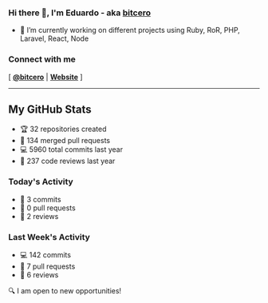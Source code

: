 ### Hi there 👋, I'm Eduardo - aka [bitcero](https://bitcero.dev)

- 🔭 I’m currently working on different projects using Ruby, RoR, PHP, Laravel, React, Node

### Connect with me

[ [**@bitcero**](https://twitter.com/bitcero/) |
[**Website**](https://eduardocortes.mx) ]

---

<!--SECTION:stats-->
## My GitHub Stats

- 🏆 32 repositories created
- 🔀 134 merged pull requests
- 💻 5960 total commits last year
- 🧐 237 code reviews last year

### Today's Activity

- 📝 3 commits
- 🤝 0 pull requests
- 👀 2 reviews

### Last Week's Activity

- 💻 142 commits
- 🤝 7 pull requests
- 👀 6 reviews

🔍 I am open to new opportunities!
  <!--/SECTION:stats-->
